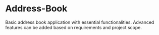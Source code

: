 # Address-Book
Basic address book application with essential functionalities. Advanced features can be added based on requirements and project scope.
